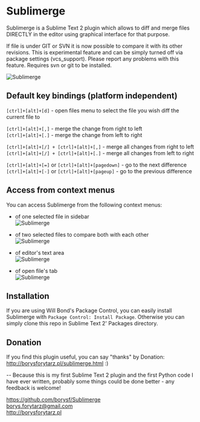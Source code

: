 Sublimerge
==========

Sublimerge is a Sublime Text 2 plugin which allows to diff and merge files DIRECTLY in the editor using graphical interface for that purpose.

If file is under GIT or SVN it is now possible to compare it with its other revisions. This is experimental feature and can be simply
turned off via package settings (vcs_support). Please report any problems with this feature. Requires svn or git to be installed.

![Sublimerge](http://cloud.github.com/downloads/borysf/Sublimerge/Screenshot2.png "Sublimerge")

Default key bindings (platform independent)
------------------------------------------

`[ctrl]+[alt]+[d]` - open files menu to select the file you wish diff the current file to 

`[ctrl]+[alt]+[,]` - merge the change from right to left  
`[ctrl]+[alt]+[.]` - merge the change from left to right  

`[ctrl]+[alt]+[/] + [ctrl]+[alt]+[,]` - merge all changes from right to left  
`[ctrl]+[alt]+[/] + [ctrl]+[alt]+[.]` - merge all changes from left to right  

`[ctrl]+[alt]+[=]` or `[ctrl]+[alt]+[pagedown]` - go to the next difference  
`[ctrl]+[alt]+[-]` or `[ctrl]+[alt]+[pageup]` - go to the previous difference  


Access from context menus
-------------------------

You can access Sublimerge from the following context menus:
- of one selected file in sidebar  
  ![Sublimerge](http://borysforytarz.pl/img/context-one-file.png "Sublimerge")

- of two selected files to compare both with each other  
  ![Sublimerge](http://borysforytarz.pl/img/context-two-files.png "Sublimerge")

- of editor's text area  
  ![Sublimerge](http://borysforytarz.pl/img/context-text-area.png "Sublimerge")

- of open file's tab  
  ![Sublimerge](http://borysforytarz.pl/img/context-tab.png "Sublimerge")  


Installation
------------

If you are using Will Bond's Package Control, you can easily install Sublimerge with `Package Control: Install Package`.
Otherwise you can simply clone this repo in Sublime Text 2' Packages directory.

Donation
--------

If you find this plugin useful, you can say "thanks" by Donation: http://borysforytarz.pl/sublimerge.html :)

--
Because this is my first Sublime Text 2 plugin and the first Python code I have ever written, probably some things could be done
better - any feedback is welcome!

https://github.com/borysf/Sublimerge  
borys.forytarz@gmail.com  
http://borysforytarz.pl  
